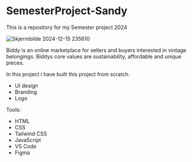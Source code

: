 # SemesterProject-Sandy
This is a repository for my Semester project 2024

![Skjermbilde 2024-12-15 235610](https://github.com/user-attachments/assets/ad7fe036-2418-4038-9d0c-16eb2ab1604b)


Biddy is an online marketplace for sellers and buyers interested in vintage belongings.
Biddys core values are sustainability, affordable and unique pieces.

In this project i have built this project from scratch.
- UI design
- Branding
- Logo

Tools:
- HTML
- CSS
- Tailwind CSS
- JavaScript
- VS Code
- Figma


